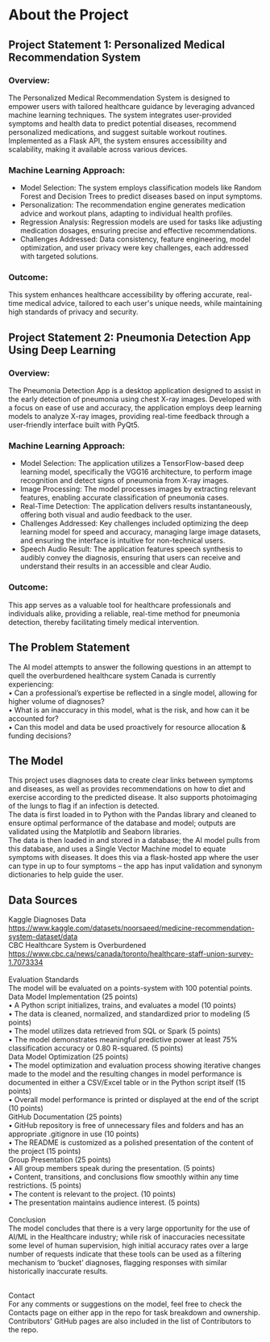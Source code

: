 # About the Project
## Project Statement 1: Personalized Medical Recommendation System
### Overview:
The Personalized Medical Recommendation System is designed to empower users with tailored healthcare guidance by leveraging advanced machine learning techniques. The system integrates user-provided symptoms and health data to predict potential diseases, recommend personalized medications, and suggest suitable workout routines. Implemented as a Flask API, the system ensures accessibility and scalability, making it available across various devices.

### Machine Learning Approach:

- Model Selection: The system employs classification models like Random Forest and Decision Trees to predict diseases based on input symptoms.
- Personalization: The recommendation engine generates medication advice and workout plans, adapting to individual health profiles.
- Regression Analysis: Regression models are used for tasks like adjusting medication dosages, ensuring precise and effective recommendations.
- Challenges Addressed: Data consistency, feature engineering, model optimization, and user privacy were key challenges, each addressed with targeted solutions.

### Outcome:
This system enhances healthcare accessibility by offering accurate, real-time medical advice, tailored to each user's unique needs, while maintaining high standards of privacy and security.

## Project Statement 2: Pneumonia Detection App Using Deep Learning
### Overview:
The Pneumonia Detection App is a desktop application designed to assist in the early detection of pneumonia using chest X-ray images. Developed with a focus on ease of use and accuracy, the application employs deep learning models to analyze X-ray images, providing real-time feedback through a user-friendly interface built with PyQt5.

### Machine Learning Approach:

- Model Selection: The application utilizes a TensorFlow-based deep learning model, specifically the VGG16 architecture, to perform image recognition and detect signs of pneumonia from X-ray images.
- Image Processing: The model processes images by extracting relevant features, enabling accurate classification of pneumonia cases.
- Real-Time Detection: The application delivers results instantaneously, offering both visual and audio feedback to the user.
- Challenges Addressed: Key challenges included optimizing the deep learning model for speed and accuracy, managing large image datasets, and ensuring the interface is intuitive for non-technical users.
- Speech Audio Result: The application features speech synthesis to audibly convey the diagnosis, ensuring that users can receive and understand their results in an accessible and clear Audio.
### Outcome:
This app serves as a valuable tool for healthcare professionals and individuals alike, providing a reliable, real-time method for pneumonia detection, thereby facilitating timely medical intervention.
<br />
## The Problem Statement 

The AI model attempts to answer the following questions in an attempt to quell the overburdened healthcare system Canada is currently experiencing:
<br/>
•	Can a professional’s expertise be reflected in a single model, allowing for higher volume of diagnoses?
<br/>
•	What is an inaccuracy in this model, what is the risk, and how can it be accounted for?
<br/>
•	Can this model and data be used proactively for resource allocation & funding decisions?
<br/>

## The Model

This project uses diagnoses data to create clear links between symptoms and diseases, as well as provides recommendations on how to diet and exercise according to the predicted disease. It also supports photoimaging of the lungs to flag if an infection is detected.
<br/>
The data is first loaded in to Python with the Pandas library and cleaned to ensure optimal performance of the database and model; outputs are validated using the Matplotlib and Seaborn libraries.
<br/>
The data is then loaded in and stored in a database; the AI model pulls from this database, and uses a Single Vector Machine model to equate symptoms with diseases. It does this via a flask-hosted app where the user can type in up to four symptoms – the app has input validation and synonym dictionaries to help guide the user.
<br/>


## Data Sources

Kaggle Diagnoses Data
<br/>
https://www.kaggle.com/datasets/noorsaeed/medicine-recommendation-system-dataset/data
<br/>
CBC Healthcare System is Overburdened
<br/>
https://www.cbc.ca/news/canada/toronto/healthcare-staff-union-survey-1.7073334
<br/>
<br/>
Evaluation Standards
<br/>
The model will be evaluated on a points-system with 100 potential points.
<br/>
Data Model Implementation (25 points)
<br/>
•	A Python script initializes, trains, and evaluates a model (10 points)
<br/>
•	The data is cleaned, normalized, and standardized prior to modeling (5 points)
<br/>
•	The model utilizes data retrieved from SQL or Spark (5 points)
<br/>
•	The model demonstrates meaningful predictive power at least 75% classification accuracy or 0.80 R-squared. (5 points)
<br/>
Data Model Optimization (25 points)
<br/>
•	The model optimization and evaluation process showing iterative changes made to the model and the resulting changes in model performance is documented in either a CSV/Excel table or in the Python script itself (15 points)
<br/>
•	Overall model performance is printed or displayed at the end of the script (10 points)
<br/>
GitHub Documentation (25 points)
<br/>
•	GitHub repository is free of unnecessary files and folders and has an appropriate .gitignore in use (10 points)
<br/>
•	The README is customized as a polished presentation of the content of the project (15 points)
<br/>
Group Presentation (25 points)
<br/>
•	All group members speak during the presentation. (5 points)
<br/>
•	Content, transitions, and conclusions flow smoothly within any time restrictions. (5 points)
<br/>
•	The content is relevant to the project. (10 points)
<br/>
•	The presentation maintains audience interest. (5 points)
<br/>
<br/>
Conclusion
<br/>
The model concludes that there is a very large opportunity for the use of AI/ML in the Healthcare industry; while risk of inaccuracies necessitate some level of human supervision, high initial accuracy rates over a large number of requests indicate that these tools can be used as a filtering mechanism to ‘bucket’ diagnoses, flagging responses with similar historically inaccurate results.

<br/>
Contact
<br/>
For any comments or suggestions on the model, feel free to check the Contacts page on either app in the repo for task breakdown and ownership. Contributors' GitHub pages are also included in the list of Contributors to the repo.
